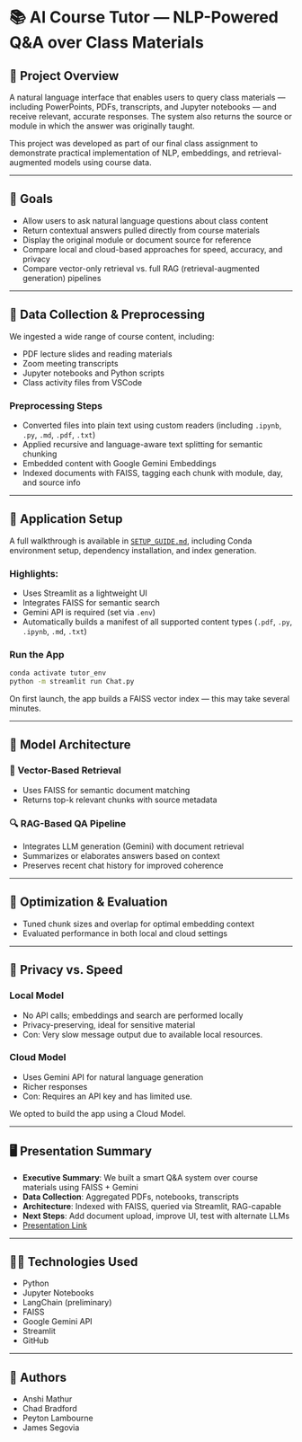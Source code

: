 # 📚 AI Course Tutor — NLP-Powered Q\&A over Class Materials

## 🚀 Project Overview

A natural language interface that enables users to query class materials — including PowerPoints, PDFs, transcripts, and Jupyter notebooks — and receive relevant, accurate responses. The system also returns the source or module in which the answer was originally taught.

This project was developed as part of our final class assignment to demonstrate practical implementation of NLP, embeddings, and retrieval-augmented models using course data.

---

## 🎯 Goals

* Allow users to ask natural language questions about class content
* Return contextual answers pulled directly from course materials
* Display the original module or document source for reference
* Compare local and cloud-based approaches for speed, accuracy, and privacy
* Compare vector-only retrieval vs. full RAG (retrieval-augmented generation) pipelines

---

## 📂 Data Collection & Preprocessing

We ingested a wide range of course content, including:

* PDF lecture slides and reading materials
* Zoom meeting transcripts
* Jupyter notebooks and Python scripts
* Class activity files from VSCode

### Preprocessing Steps

* Converted files into plain text using custom readers (including `.ipynb`, `.py`, `.md`, `.pdf`, `.txt`)
* Applied recursive and language-aware text splitting for semantic chunking
* Embedded content with Google Gemini Embeddings
* Indexed documents with FAISS, tagging each chunk with module, day, and source info

---

## 🧰 Application Setup

A full walkthrough is available in [`SETUP_GUIDE.md`](./SETUP_GUIDE.md), including Conda environment setup, dependency installation, and index generation.

### Highlights:

* Uses Streamlit as a lightweight UI
* Integrates FAISS for semantic search
* Gemini API is required (set via `.env`)
* Automatically builds a manifest of all supported content types (`.pdf`, `.py`, `.ipynb`, `.md`, `.txt`)

### Run the App

```bash
conda activate tutor_env
python -m streamlit run Chat.py
```

On first launch, the app builds a FAISS vector index — this may take several minutes.

---

## 🤖 Model Architecture

### 🔁 Vector-Based Retrieval

* Uses FAISS for semantic document matching
* Returns top-k relevant chunks with source metadata

### 🔍 RAG-Based QA Pipeline

* Integrates LLM generation (Gemini) with document retrieval
* Summarizes or elaborates answers based on context
* Preserves recent chat history for improved coherence

---

## 🧪 Optimization & Evaluation

* Tuned chunk sizes and overlap for optimal embedding context
* Evaluated performance in both local and cloud settings

---

## 🔐 Privacy vs. Speed

### Local Model

* No API calls; embeddings and search are performed locally
* Privacy-preserving, ideal for sensitive material
* Con: Very slow message output due to available local resources.

### Cloud Model

* Uses Gemini API for natural language generation
* Richer responses
* Con: Requires an API key and has limited use.

We opted to build the app using a Cloud Model.

---

## 🖥️ Presentation Summary

* **Executive Summary**: We built a smart Q\&A system over course materials using FAISS + Gemini
* **Data Collection**: Aggregated PDFs, notebooks, transcripts
* **Architecture**: Indexed with FAISS, queried via Streamlit, RAG-capable
* **Next Steps**: Add document upload, improve UI, test with alternate LLMs
* [Presentation Link](https://www.canva.com/design/DAGm7CUO0nY/NkyQaZm8ULOkdbpqUbvh5g/edit?utm_content=DAGm7CUO0nY&utm_campaign=designshare&utm_medium=link2&utm_source=sharebutton)

---

## 👩‍💻 Technologies Used

* Python
* Jupyter Notebooks
* LangChain (preliminary)
* FAISS
* Google Gemini API
* Streamlit
* GitHub

---

## 📌 Authors

* Anshi Mathur
* Chad Bradford
* Peyton Lambourne
* James Segovia

